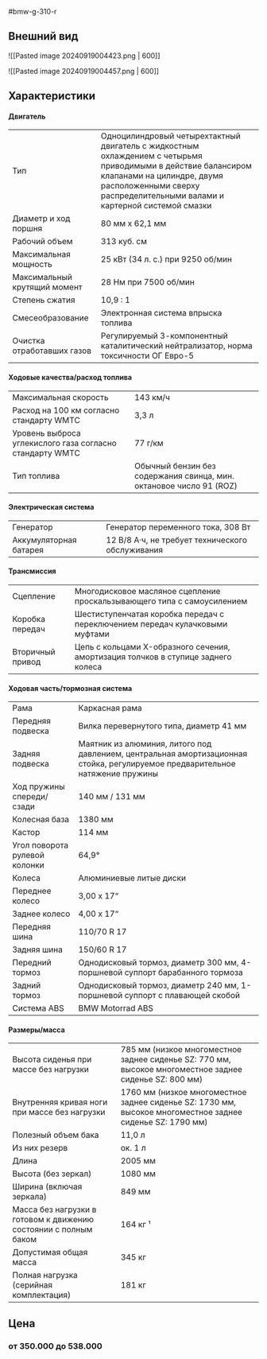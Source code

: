 #bmw-g-310-r
## Внешний вид

![[Pasted image 20240919004423.png | 600]]

![[Pasted image 20240919004457.png | 600]]

## Характеристики

#### Двигатель

|                              |                                                                                                                                                                                                                         |
| ---------------------------- | ----------------------------------------------------------------------------------------------------------------------------------------------------------------------------------------------------------------------- |
| Тип                          | Одноцилиндровый четырехтактный двигатель с жидкостным охлаждением с четырьмя приводимыми в действие балансиром клапанами на цилиндре, двумя расположенными сверху распределительными валами и картерной системой смазки |
| Диаметр и ход поршня         | 80 мм x 62,1 мм                                                                                                                                                                                                         |
| Рабочий объем                | 313 куб. см                                                                                                                                                                                                             |
| Максимальная мощность        | 25 кВт (34 л. с.) при 9250 об/мин                                                                                                                                                                                       |
| Максимальный крутящий момент | 28 Нм при 7500 об/мин                                                                                                                                                                                                   |
| Степень сжатия               | 10,9 : 1                                                                                                                                                                                                                |
| Смесеобразование             | Электронная система впрыска топлива                                                                                                                                                                                     |
| Очистка отработавших газов   | Регулируемый 3-компонентный каталитический нейтрализатор, норма токсичности ОГ Евро-5                                                                                                                                   |
#### Ходовые качества/расход топлива

|   |   |
|---|---|
|Максимальная скорость|143 км/ч|
|Расход на 100 км согласно стандарту WMTC|3,3 л|
|Уровень выброса углекислого газа согласно стандарту WMTC|77 г/км|
|Тип топлива|Обычный бензин без содержания свинца, мин. октановое число 91 (ROZ)|

#### Электрическая система

|   |   |
|---|---|
|Генератор|Генератор переменного тока, 308 Вт|
|Аккумуляторная батарея|12 В/8 А·ч, не требует технического обслуживания|

#### Трансмиссия

|   |   |
|---|---|
|Сцепление|Многодисковое масляное сцепление проскальзывающего типа с самоусилением|
|Коробка передач|Шестиступенчатая коробка передач с переключением передач кулачковыми муфтами|
|Вторичный привод|Цепь с кольцами X-образного сечения, амортизация толчков в ступице заднего колеса|

#### Ходовая часть/тормозная система

|   |   |
|---|---|
|Рама|Каркасная рама|
|Передняя подвеска|Вилка перевернутого типа, диаметр 41 мм|
|Задняя подвеска|Маятник из алюминия, литого под давлением, центральная амортизационная стойка, регулируемое предварительное натяжение пружины|
|Ход пружины спереди/сзади|140 мм / 131 мм|
|Колесная база|1380 мм|
|Кастор|114 мм|
|Угол поворота рулевой колонки|64,9°|
|Колеса|Алюминиевые литые диски|
|Переднее колесо|3,00 x 17“|
|Заднее колесо|4,00 x 17“|
|Передняя шина|110/70 R 17|
|Задняя шина|150/60 R 17|
|Передний тормоз|Однодисковый тормоз, диаметр 300 мм, 4-поршневой суппорт барабанного тормоза|
|Задний тормоз|Однодисковый тормоз, диаметр 240 мм, 1-поршневой суппорт с плавающей скобой|
|Система ABS|BMW Motorrad ABS|

#### Размеры/масса

|   |   |
|---|---|
|Высота сиденья при массе без нагрузки|785 мм (низкое многоместное заднее сиденье SZ: 770 мм, высокое многоместное заднее сиденье SZ: 800 мм)|
|Внутренняя кривая ноги при массе без нагрузки|1760 мм (низкое многоместное заднее сиденье SZ: 1730 мм, высокое многоместное заднее сиденье SZ: 1790 мм)|
|Полезный объем бака|11,0 л|
|Из них резерв|ок. 1 л|
|Длина|2005 мм|
|Высота (без зеркал)|1080 мм|
|Ширина (включая зеркала)|849 мм|
|Масса без нагрузки в готовом к движению состоянии с полным баком|164 кг ¹|
|Допустимая общая масса|345 кг|
|Полная нагрузка (серийная комплектация)|181 кг|
## Цена
### от 350.000 до 538.000
